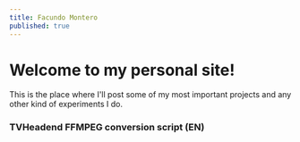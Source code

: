 ```yaml
---
title: Facundo Montero
published: true
---
```


# Welcome to my personal site!

This is the place where I'll post some of my most important projects and any other kind of experiments I do.

### TVHeadend FFMPEG conversion script (EN)